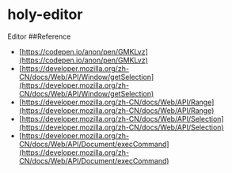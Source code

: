 # holy-editor
Editor
##Reference
  - [https://codepen.io/anon/pen/GMKLvz](https://codepen.io/anon/pen/GMKLvz)
  - [https://developer.mozilla.org/zh-CN/docs/Web/API/Window/getSelection](https://developer.mozilla.org/zh-CN/docs/Web/API/Window/getSelection)
  - [https://developer.mozilla.org/zh-CN/docs/Web/API/Range](https://developer.mozilla.org/zh-CN/docs/Web/API/Range)
  - [https://developer.mozilla.org/zh-CN/docs/Web/API/Selection](https://developer.mozilla.org/zh-CN/docs/Web/API/Selection)
  - [https://developer.mozilla.org/zh-CN/docs/Web/API/Document/execCommand](https://developer.mozilla.org/zh-CN/docs/Web/API/Document/execCommand)
